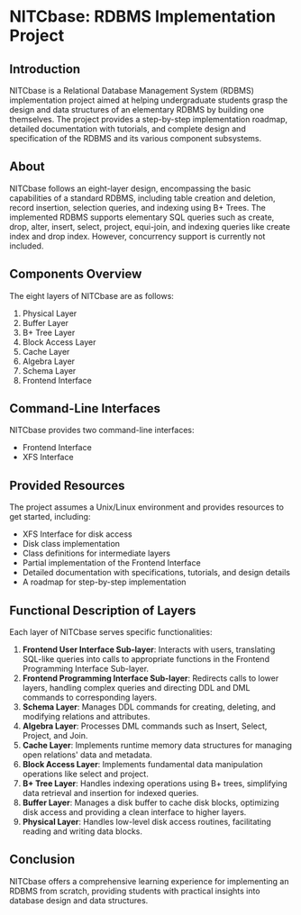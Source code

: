 # NITCbase: RDBMS Implementation Project

## Introduction
NITCbase is a Relational Database Management System (RDBMS) implementation project aimed at helping undergraduate students grasp the design and data structures of an elementary RDBMS by building one themselves. The project provides a step-by-step implementation roadmap, detailed documentation with tutorials, and complete design and specification of the RDBMS and its various component subsystems.

## About
NITCbase follows an eight-layer design, encompassing the basic capabilities of a standard RDBMS, including table creation and deletion, record insertion, selection queries, and indexing using B+ Trees. The implemented RDBMS supports elementary SQL queries such as create, drop, alter, insert, select, project, equi-join, and indexing queries like create index and drop index. However, concurrency support is currently not included.

## Components Overview
The eight layers of NITCbase are as follows:

1. Physical Layer
2. Buffer Layer
3. B+ Tree Layer
4. Block Access Layer
5. Cache Layer
6. Algebra Layer
7. Schema Layer
8. Frontend Interface

## Command-Line Interfaces
NITCbase provides two command-line interfaces:
- Frontend Interface
- XFS Interface

## Provided Resources
The project assumes a Unix/Linux environment and provides resources to get started, including:
- XFS Interface for disk access
- Disk class implementation
- Class definitions for intermediate layers
- Partial implementation of the Frontend Interface
- Detailed documentation with specifications, tutorials, and design details
- A roadmap for step-by-step implementation

## Functional Description of Layers
Each layer of NITCbase serves specific functionalities:
1. **Frontend User Interface Sub-layer**: Interacts with users, translating SQL-like queries into calls to appropriate functions in the Frontend Programming Interface Sub-layer.
2. **Frontend Programming Interface Sub-layer**: Redirects calls to lower layers, handling complex queries and directing DDL and DML commands to corresponding layers.
3. **Schema Layer**: Manages DDL commands for creating, deleting, and modifying relations and attributes.
4. **Algebra Layer**: Processes DML commands such as Insert, Select, Project, and Join.
5. **Cache Layer**: Implements runtime memory data structures for managing open relations' data and metadata.
6. **Block Access Layer**: Implements fundamental data manipulation operations like select and project.
7. **B+ Tree Layer**: Handles indexing operations using B+ trees, simplifying data retrieval and insertion for indexed queries.
8. **Buffer Layer**: Manages a disk buffer to cache disk blocks, optimizing disk access and providing a clean interface to higher layers.
9. **Physical Layer**: Handles low-level disk access routines, facilitating reading and writing data blocks.

## Conclusion
NITCbase offers a comprehensive learning experience for implementing an RDBMS from scratch, providing students with practical insights into database design and data structures.
